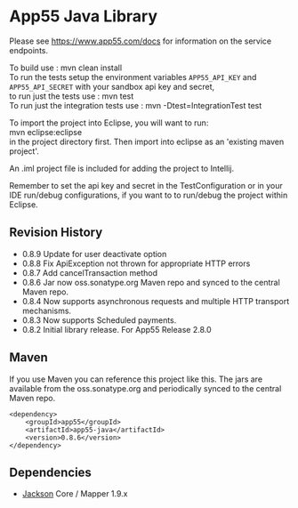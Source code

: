App55 Java Library
==================

Please see https://www.app55.com/docs for information on the service endpoints.

To build use : mvn clean install  
To run the tests setup the environment variables `APP55_API_KEY` and `APP55_API_SECRET` with your sandbox api key and secret,  
to run just the tests use : mvn test  
To run just the integration tests use : mvn -Dtest=IntegrationTest test  

To import the project into Eclipse, you will want to run:  
mvn eclipse:eclipse  
in the project directory first. Then import into eclipse as an 'existing maven project'.  

An .iml project file is included for adding the project to Intellij.  

Remember to set the api key and secret in the TestConfiguration or in your IDE run/debug 
configurations, if you want to to run/debug the project within Eclipse.  

Revision History
----------------
* 0.8.9 Update for user deactivate option
* 0.8.8 Fix ApiException not thrown for appropriate HTTP errors
* 0.8.7 Add cancelTransaction method
* 0.8.6 Jar now oss.sonatype.org Maven repo and synced to the central Maven repo.
* 0.8.4 Now supports asynchronous requests and multiple HTTP transport mechanisms.
* 0.8.3 Now supports Scheduled payments.
* 0.8.2 Initial library release. For App55 Release 2.8.0

Maven
-----
If you use Maven you can reference this project like this. The jars are available from the oss.sonatype.org and periodically synced to the central Maven repo.

    <dependency>
        <groupId>app55</groupId>
        <artifactId>app55-java</artifactId>
        <version>0.8.6</version>
    </dependency>

Dependencies
------------
* [Jackson](http://wiki.fasterxml.com/JacksonDownload) Core / Mapper 1.9.x
